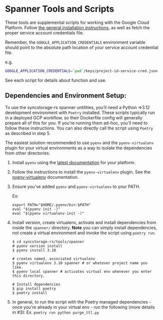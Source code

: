 # Spanner Tools and Scripts

These tools are supplemental scripts for working with the Google Cloud Platform. Follow [the general installation instructions](https://cloud.google.com/spanner/docs/getting-started/python/), as well as fetch the proper service account credentials file.

Remember, the `GOOGLE_APPLICATION_CREDENTIALS` environment variable should point to the absolute path location of your service account credential file.

e.g. 
```bash
GOOGLE_APPLICATION_CREDENTIALS=`pwd`/keys/project-id-service-cred.json venv/bin/python purge_ttl.py
```
See each script for details about function and use.

## Dependencies and Environment Setup:
To use the syncstorage-rs spanner untilities, you'll need a Python =>3.12 development environment with `Poetry` installed. These scripts typically run in a deployed GCP workflow, so their Dockerfile config will generally prepare all of this for you. If you're running them ad-hoc, you'll need to follow these instructions. You can also directly call the script using `Poetry` as described in step 5.

The easiest solution recommended to use `pyenv` and the `pyenv-virtualenv` plugin for your virtual environments
as a way to isolate the dependencies from other directories.
1. Install `pyenv` using the [latest documentation](https://github.com/pyenv/pyenv#installation) for your platform.
2. Follow the instructions to install the `pyenv-virtualenv` plugin.
See the [pyenv-virtualenv](https://github.com/pyenv/pyenv-virtualenv) documentation.
3. Ensure you've added `pyenv` and `pyenv-virtualenv` to your PATH.

    Ex:
    ```shell
    export PATH="$HOME/.pyenv/bin:$PATH"
    eval "$(pyenv init -)"
    eval "$(pyenv virtualenv-init -)"
    ```
4. Install version, create virtualenv, activate and install dependencies from inside the `spanner/` directory.
**Note** you can simply install dependencies, not create a virtual environment and invoke the script using `poetry run`.

    ```shell
    $ cd syncstorage-rs/tools/spanner
    # pyenv version install
    $ pyenv install 3.10

    # creates named, associated virtualenv
    $ pyenv virtualenv 3.10 spanner # or whatever project name you like.
    $ pyenv local spanner # activates virtual env whenever you enter this directory. 

    # Install dependencies
    $ pip install poetry
    $ poetry install
    ```

5. In general, to run the script with the Poetry managed dependencies - once you're already in your virtual env - run the following (more details in #3):
Ex. `poetry run python purge_ttl.py`
